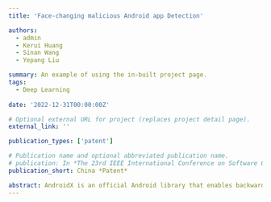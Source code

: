 ```yaml
---
title: 'Face-changing malicious Android app Detection'

authors:
  - admin
  - Kerui Huang
  - Sinan Wang
  - Yepang Liu

summary: An example of using the in-built project page.
tags:
  - Deep Learning
  
date: '2022-12-31T00:00:00Z'

# Optional external URL for project (replaces project detail page).
external_link: ''

publication_types: ['patent']

# Publication name and optional abbreviated publication name.
# publication: In *The 23rd IEEE International Conference on Software Quality, Reliability, and Security*
publication_short: China *Patent*

abstract: AndroidX is an official Android library that enables backward compatibility for Android APIs used by various apps. It is the successor of the Android Support library since Android 9.0. Since then, many apps that originally relied on Android Support needed to be adapted to use AndroidX. However, for app developers, such a migration task can be challenging and error-prone. Yet, there is no systematic study on the migration status of real-world Android apps or the issues that may arise during the migration to AndroidX. To fill this knowledge gap, we conducted the first comprehensive study concerning the adoption and adaptation of the AndroidX library. In this study, we inspected 171 Stack Overflow posts about AndroidX and identified common categories of issues that can occur when adapting apps to use AndroidX, as well as the causes. We also examined the trend of these issues in recent five years to assess their impact over time. Then, we investigated the utilization status of both Android Support and AndroidX libraries in 15,334 top commercial apps and 2,470 open-source apps. Finally, we developed an algorithm that utilizes cosine similarity to identify Java class mappings between Android Support and AndroidX. The algorithm allows us to recover an additional mapping of 579 Java class pairs, which can supplement the official class mapping.
---
```

